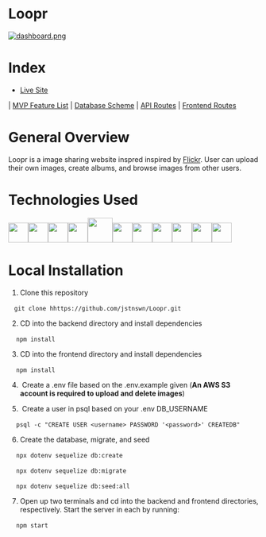 # Loopr



[![dashboard.png](https://i.postimg.cc/tg6Dd8rZ/Screen-Shot-2022-02-13-at-10-02-48-PM.png)](https://postimg.cc/cKsQ0kG0)

# Index

* [Live Site](https://loopr.herokuapp.com/)

 | [MVP Feature List](https://github.com/jstnswn/Loopr/wiki/MVP-Feature-List) | [Database Scheme](https://github.com/jstnswn/Loopr/wiki/Database-Schema) | [API Routes](https://github.com/jstnswn/Loopr/wiki/API-Routes) | [Frontend Routes](https://github.com/jstnswn/Loopr/wiki/Frontend-Routes)

# General Overview

Loopr is a image sharing website inspred inspired by [Flickr](https://www.flickr.com/). User can upload their own images, create albums, and browse images from other users.  

# Technologies Used

<img  src="https://cdn.jsdelivr.net/gh/devicons/devicon/icons/javascript/javascript-original.svg"  height=40/><img src="https://cdn.jsdelivr.net/gh/devicons/devicon/icons/react/react-original.svg" height=40/><img src="https://cdn.jsdelivr.net/gh/devicons/devicon/icons/redux/redux-original.svg" height=40/><img src="https://cdn.jsdelivr.net/gh/devicons/devicon/icons/nodejs/nodejs-plain-wordmark.svg" height=40/><img src="https://cdn.jsdelivr.net/gh/devicons/devicon/icons/express/express-original-wordmark.svg" height=50/><img  src="https://cdn.jsdelivr.net/gh/devicons/devicon/icons/postgresql/postgresql-original.svg"  height=40/><img  src="https://cdn.jsdelivr.net/gh/devicons/devicon/icons/sequelize/sequelize-original.svg"  height=40/><img  src="https://cdn.jsdelivr.net/gh/devicons/devicon/icons/css3/css3-original.svg"  height=40/><img  src="https://cdn.jsdelivr.net/gh/devicons/devicon/icons/html5/html5-original.svg"  height=40/><img  src="https://cdn.jsdelivr.net/gh/devicons/devicon/icons/git/git-original.svg"  height=40/><img  src="https://cdn.jsdelivr.net/gh/devicons/devicon/icons/vscode/vscode-original.svg"  height=40/>


# Local Installation

1. Clone this repository

   ```git clone hhttps://github.com/jstnswn/Loopr.git```

2. CD into the backend directory and install dependencies

    ```npm install```

3. CD into the frontend directory and install dependencies

    ```npm install```

4.  Create a .env file based on the .env.example given (**An AWS S3 account is required to upload and delete images**)

5.  Create a user in psql based on your .env DB_USERNAME

    ```psql -c "CREATE USER <username> PASSWORD '<password>' CREATEDB"```

6. Create the database, migrate, and seed

    ```npx dotenv sequelize db:create```

    ```npx dotenv sequelize db:migrate```

    ```npx dotenv sequelize db:seed:all```

7. Open up two terminals and cd into the backend and frontend directories, respectively. Start the server in each by running:

    ```npm start```
    

